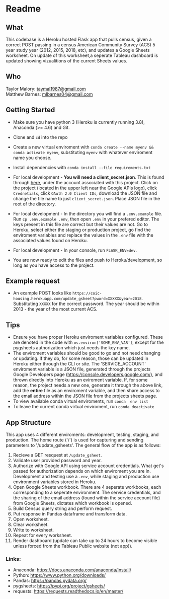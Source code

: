 # Readme

## What
This codebase is a Heroku hosted Flask app that pulls census, given a correct POST passing in a census American Community Survey (ACS) 5 year study year (2012, 2015, 2018, etc), and updates a Google Sheets worksheet. On update  of this worksheet,a seperate Tableau dashboard is updated showing vizualitions of the current Sheets  values. 

## Who
Taylor Malory: taymal1987@gmail.com    
Matthew Barnes: mlbarnes04@gmail.com

## Getting Started
* Make sure you have python 3 (Heroku is currently running 3.8), Anaconda (>= 4.6) and Git.
* Clone and `cd` into the repo
* Create a new virtual enviroment with `conda create --name myenv && conda activate myenv`, substituting `myenv` with whatever enviroment name you choose.
* Install dependencies with `conda install --file requirements.txt`
* For local development - **You will need a client_secret.json**. This is found through [here](https://console.developers.google.com/), under the account associated with this project. Click on the project (located in the upper left near the Google APIs logo), click `Crednetials`, click `OAuth 2.0 Client IDs`,  download the JSON file and change the file name to just `client_secret.json`. Place JSON file in the root of the directory.
* For local development - In the directory you will find a  `.env.example` file. Run `cp .env.example .env`, then open `.env` in your prefered editor. The keys present in this file are correct but their values are not. Go to Heroku, select either the staging or production project, go find the enviroment variables and replace the values in the `.env` file with the associated values found on Heroku.
* For local development - In your console, run `FLASK_ENV=dev`.

* You are now ready to edit the files and push to Heroku/development, so long as you have access to the project.

## Example request
* An example POST looks like `https://coic-housing.herokuapp.com/update_gsheet?pword=XXXXX&year=2018`. Substituting `XXXXX` for the correct password. The year should be within 2013 - the year of the most current ACS.


## Tips
* Ensure you have proper Heroku enviroment variables configured. These are denoted in the code with `os.environ['SOME_ENV_VAR']`, except for the pygsheets authorization which just needs the key name. 
* The enviroment variables should be good to go and not need changing or updating. If they do, for some reason, those can be updated in Heroku either through the CLI or site. The 'SERVICE_ACCOUNT' enviroment variable is a JSON file, generated through the projects Google Developers page (https://console.developers.google.com/), and thrown directly into Heroku as an eviroment variable. If, for some reason, the project needs a new one, generate it through the above link, add the **entire** file as an enviroment variable, and then share access to the email address within the JSON file from the projects sheets page.
* To view available conda virtual enviroments, run `conda  env list`
* To leave the current conda virtual enviroment, run `conda deactivate`

## App Structure
This app uses 4 different enviroments: development, testing, staging, and production. The home route ('/') is used for capturing and sending parameters to '/update_gsheets'. The general flow of the app is as follows:
1. Recieve a GET resquest at `/update_gsheet`.
2. Validate user provided password and year.
3. Authorize with Google API using service account credentials. What get's passed for authorization depends on which enviroment you are in. Development and testing use a `.env`, while staging and production use environment variables stored in Heroku.
4. Open Google Sheets workbook. There are 4 seperate workbooks, each corresponding to a seperate environment. The service credentials, and the sharing of the email address (found within the service account file) from Google Sheets, dictates which workbook is opened.
5. Build Census query string and perform request.
6. Put response in Pandas dataframe and transform data.
7. Open worksheet.
8. Clear worksheet.
9. Write to worksheet.
10. Repeat for every worksheet.
11. Render dashboard (update can take up to 24 hours to become visible unless forced from the Tableau Public website (not app)).


### Links: 
* Anaconda: https://docs.anaconda.com/anaconda/install/
* Python: https://www.python.org/downloads/
* Pandas: https://pandas.pydata.org/
* pygsheets: https://pypi.org/project/gsheets/
* requests: https://requests.readthedocs.io/en/master/
